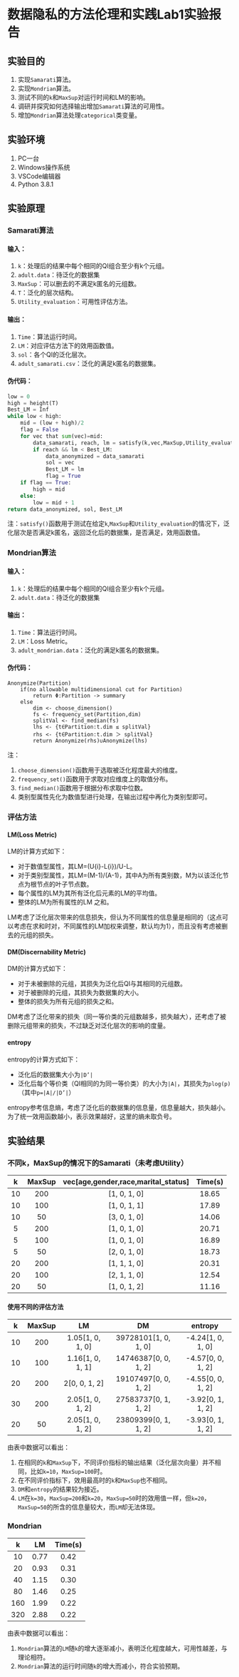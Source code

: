# 数据隐私的方法伦理和实践Lab1实验报告

## 实验目的

1. 实现`Samarati`算法。
2. 实现`Mondrian`算法。
3. 测试不同的`k`和`MaxSup`对运行时间和LM的影响。
4. 调研并探究如何选择输出增加`Samarati`算法的可用性。
5. 增加`Mondrian`算法处理`categorical`类变量。

## 实验环境

1. PC一台
2. Windows操作系统
3. VSCode编辑器
4. Python 3.8.1

## 实验原理

### Samarati算法

#### 输入：

1. `k`：处理后的结果中每个相同的QI组合至少有k个元组。
2. `adult.data`：待泛化的数据集
3. `MaxSup`：可以删去的不满足k匿名的元组数。
4. `T`：泛化的层次结构。
5. `Utility_evaluation`：可用性评估方法。

#### 输出：

1. `Time`：算法运行时间。
2. `LM`：对应评估方法下的效用函数值。
3. `sol`：各个QI的泛化层次。
4. `adult_samarati.csv`：泛化的满足k匿名的数据集。

#### 伪代码：

```python
low = 0
high = height(T)
Best_LM = Inf
while low < high:
    mid = (low + high)/2
    flag = False
    for vec that sum(vec)=mid:
        data_samarati, reach, lm = satisfy(k,vec,MaxSup,Utility_evaluation)
        if reach && lm < Best_LM:
            data_anonymized = data_samarati
            sol = vec
            Best_LM = lm
            flag = True
	if flag == True:
        high = mid
	else:
        low = mid + 1
return data_anonymized, sol, Best_LM
```

注：`satisfy()`函数用于测试在给定`k`,`MaxSup`和`Utility_evaluation`的情况下，泛化层次是否满足k匿名，返回泛化后的数据集，是否满足，效用函数值。

### Mondrian算法

#### 输入：

1. `k`：处理后的结果中每个相同的QI组合至少有k个元组。
2. `adult.data`：待泛化的数据集

#### 输出：

1. `Time`：算法运行时间。
2. `LM`：Loss Metric。
3. `adult_mondrian.data`：泛化的满足k匿名的数据集。

#### 伪代码：

```
Anonymize(Partition)
	if(no allowable multidimensional cut for Partition)
		return Φ:Partition -> summary
	else
		dim <- choose_dimension()
		fs <- frequency_set(Partition,dim)
		splitVal <- find_median(fs)
		lhs <- {t∈Partition:t.dim ≤ splitVal}
		rhs <- {t∈Partition:t.dim ＞ splitVal}
		return Anonymize(rhs)∪Anonymize(lhs)
```

注：

1. `choose_dimension()`函数用于选取被泛化程度最大的维度。
2. `frequency_set()`函数用于求取对应维度上的取值分布。
3. `find_median()`函数用于根据分布求取中位数。
4. 类别型属性先化为数值型进行处理，在输出过程中再化为类别型即可。

### 评估方法

#### LM(Loss Metric)

LM的计算方式如下：

- 对于数值型属性，其LM=(U{i}-L{i})/U-L。
- 对于类别型属性，其LM=(M-1)/(A-1)，其中A为所有类别数，M为以该泛化节点为根节点的叶子节点数。
- 每个属性的LM为其所有泛化后元素的LM的平均值。
- 整体的LM为所有属性的LM 之和。

LM考虑了泛化层次带来的信息损失，但认为不同属性的信息量是相同的（这点可以考虑在求和时对，不同属性的LM加权来调整，默认均为1），而且没有考虑被删去的元组的损失。

####  DM(Discernability Metric)

DM的计算方式如下：

- 对于未被删除的元组，其损失为泛化后QI与其相同的元组数。
- 对于被删除的元组，其损失为数据集的大小。
- 整体的损失为所有元组的损失之和。

DM考虑了泛化带来的损失（同一等价类的元组数越多，损失越大），还考虑了被删除元组带来的损失，不过缺乏对泛化层次的影响的度量。

#### entropy

entropy的计算方式如下：

- 泛化后的数据集大小为`|D’|`
- 泛化后每个等价类（QI相同的为同一等价类）的大小为`|A|`，其损失为`plog(p)`（其中`p=|A|/|D’|`）

entropy参考信息熵，考虑了泛化后的数据集的信息量，信息量越大，损失越小。为了统一效用函数越小，表示效果越好，这里的熵未取负号。

## 实验结果

### 不同k，MaxSup的情况下的Samarati（未考虑Utility）

|  k   | MaxSup | vec[age,gender,race,marital_status] | Time(s) |
| :--: | :----: | :---------------------------------: | :-----: |
|  10  |  200   |            [1, 0, 1, 0]             |  18.65  |
|  10  |  100   |            [1, 0, 1, 1]             |  17.89  |
|  10  |   50   |            [3, 0, 1, 0]             |  14.06  |
|  5   |  200   |            [1, 0, 1, 0]             |  20.71  |
|  5   |  100   |            [1, 0, 1, 0]             |  16.89  |
|  5   |   50   |            [2, 0, 1, 0]             |  18.73  |
|  20  |  200   |            [1, 1, 1, 0]             |  20.31  |
|  20  |  100   |            [2, 1, 1, 0]             |  12.54  |
|  20  |   50   |            [1, 0, 1, 2]             |  11.16  |

#### 使用不同的评估方法

|  k   | MaxSup |        LM        |          DM          |      entropy      |
| :--: | :----: | :--------------: | :------------------: | :---------------: |
|  10  |  200   | 1.05[1, 0, 1, 0] | 39728101[1, 0, 1, 0] | -4.24[1, 0, 1, 0] |
|  10  |  100   | 1.16[1, 0, 1, 1] | 14746387[0, 0, 1, 2] | -4.57[0, 0, 1, 2] |
|  20  |  200   |  2[0, 0, 1, 2]   | 19107497[0, 0, 1, 2] | -4.55[0, 0, 1, 2] |
|  30  |  200   | 2.05[1, 0, 1, 2] | 27583737[0, 1, 1, 2] | -3.92[0, 1, 1, 2] |
|  20  |   50   | 2.05[1, 0, 1, 2] | 23809399[0, 1, 1, 2] | -3.93[0, 1, 1, 2] |

由表中数据可以看出：

1. 在相同的`k`和`MaxSup`下，不同评价指标的输出结果（泛化层次向量）并不相同，比如`k=10`，`MaxSup=100`时。
2. 在不同评价指标下，效用最高时的`k`和`MaxSup`也不相同。
3. `DM`和`entropy`的结果较为接近。
4. `LM`在`k=30`，`MaxSup=200`和`k=20`，`MaxSup=50`时的效用值一样，但`k=20`，`MaxSup=50`的所含的信息量较大，而`LM`却无法体现。

### Mondrian

|  k   |  LM  | Time(s) |
| :--: | :--: | :-----: |
|  10  | 0.77 |  0.42   |
|  20  | 0.93 |  0.31   |
|  40  | 1.15 |  0.30   |
|  80  | 1.46 |  0.25   |
| 160  | 1.99 |  0.22   |
| 320  | 2.88 |  0.22   |

由表中数据可以看出：

1. `Mondrian`算法的`LM`随`k`的增大逐渐减小，表明泛化程度越大，可用性越差，与理论相符。
2. `Mondrian`算法的运行时间随`k`的增大而减小，符合实验预期。

